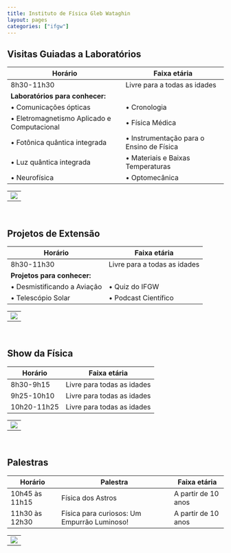 ```yaml
---
title: Instituto de Física Gleb Wataghin
layout: pages
categories: ["ifgw"]
---
```


## Visitas Guiadas a Laboratórios

| Horário | Faixa etária |
|---------|--------------|
| 8h30-11h30 | Livre para a todas as idades |
| **Laboratórios para conhecer:** |
| &bull; Comunicações ópticas | &bull; Cronologia |
| &bull; Eletromagnetismo Aplicado e Computacional | &bull; Física Médica |
| &bull; Fotônica quântica integrada | &bull; Instrumentação para o Ensino de Física || 
| &bull; Luz quântica integrada | &bull; Materiais e Baixas Temperaturas |
| &bull; Neurofísica | &bull; Optomecânica |

<table><tr><td>
<a href="https://docs.google.com/document/d/e/2PACX-1vRxMEyWuO4DQnDW43l-hKRb2F7CFmbrgeixobIBIGfqF9Ubho6jXBaZMxKrCEFv1Quz31lZEglKb9mk/pub#id.lexywrvbvtu9"><img style="cursor:pointer" src="{{ site.baseurl }}/img/more.svg"></a>
</td></tr></table>

<br>

## Projetos de Extensão

| Horário | Faixa etária |
|---------|--------------|
| 8h30-11h30 | Livre para a todas as idades |
| **Projetos para conhecer:** |
| &bull; Desmistificando a Aviação | &bull; Quiz do IFGW |
| &bull; Telescópio Solar | &bull; Podcast Científico |


<table><tr><td>
<a href="https://docs.google.com/document/d/e/2PACX-1vRxMEyWuO4DQnDW43l-hKRb2F7CFmbrgeixobIBIGfqF9Ubho6jXBaZMxKrCEFv1Quz31lZEglKb9mk/pub#id.q4jyj377c5po"><img style="cursor:pointer" src="{{ site.baseurl }}/img/more.svg"></a>
</td></tr></table>

<br>

## Show da Física

| Horário | Faixa etária |
|---------|--------------|
|  8h30-9h15  | Livre para todas as idades |
|  9h25-10h10 | Livre para todas as idades |
| 10h20-11h25 | Livre para todas as idades |

<table><tr><td>
<a href="https://docs.google.com/document/d/e/2PACX-1vRxMEyWuO4DQnDW43l-hKRb2F7CFmbrgeixobIBIGfqF9Ubho6jXBaZMxKrCEFv1Quz31lZEglKb9mk/pub#id.obczxo8tjkkz"><img style="cursor:pointer" src="{{ site.baseurl }}/img/more.svg"></a>
</td></tr></table>

<br>

## Palestras

| Horário | Palestra | Faixa etária |
|---------|----------|--------------|
| 10h45 às 11h15 | Física dos Astros | A partir de 10 anos |
| 11h30 às 12h30 | Física para curiosos: Um Empurrão Luminoso! | A partir de 10 anos |

<table><tr><td>
<a href="https://docs.google.com/document/d/e/2PACX-1vRxMEyWuO4DQnDW43l-hKRb2F7CFmbrgeixobIBIGfqF9Ubho6jXBaZMxKrCEFv1Quz31lZEglKb9mk/pub#id.66hr1fo6s53n"><img style="cursor:pointer" src="{{ site.baseurl }}/img/more.svg"></a>
</td></tr></table>